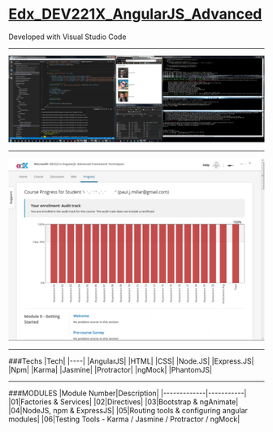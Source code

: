 # [Edx_DEV221X_AngularJS_Advanced](https://www.edx.org/course/angularjs-advanced-framework-techniques-microsoft-dev221x)

Developed with Visual Studio Code

---

![Work Top](https://github.com/Apollo013/Edx_DEV221X_AngularJS_Advanced/blob/master/screen-shot.png?raw=true "Screen shot")

---

![Score](https://github.com/Apollo013/Edx_DEV221X_AngularJS_Advanced/blob/master/score.png?raw=true "Score")

---

###Techs
|Tech|
|----|
|AngularJS|
|HTML|
|CSS|
|Node.JS|
|Express.JS|
|Npm|
|Karma|
|Jasmine|
|Protractor|
|ngMock|
|PhantomJS|

---

###MODULES
|Module Number|Description|
|-------------|-----------|
|01|Factories & Services|
|02|Directives|
|03|Bootstrap & ngAnimate|
|04|NodeJS, npm & ExpressJS|
|05|Routing tools & configuring angular modules|
|06|Testing Tools - Karma / Jasmine / Protractor / ngMock|


